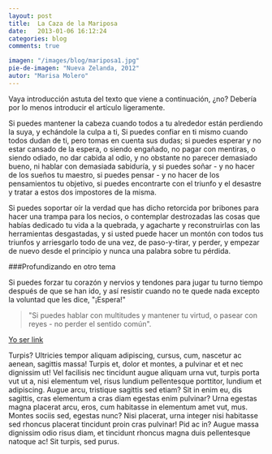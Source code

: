 ```yaml
---
layout: post
title:  La Caza de la Mariposa
date:   2013-01-06 16:12:24
categories: blog
comments: true

imagen: "/images/blog/mariposa1.jpg"
pie-de-imagen: "Nueva Zelanda, 2012"
autor: "Marisa Molero"
---
```



Vaya introducción astuta del texto que viene a continuación, ¿no? Debería por lo menos introducir el artículo ligeramente.

Si puedes mantener la cabeza cuando todos a tu alrededor están perdiendo la suya, y echándole la culpa a ti, Si puedes confiar en ti mismo cuando todos dudan de ti, pero tomas en cuenta sus dudas; si puedes esperar y no estar cansado de la espera, o siendo engañado, no pagar con mentiras, o siendo odiado, no dar cabida al odio, y no obstante no parecer demasiado bueno, ni hablar con demasiada sabiduría, y si puedes soñar - y no hacer de los sueños tu maestro, si puedes pensar - y no hacer de los pensamientos tu objetivo, si puedes encontrarte con el triunfo y el desastre y tratar a estos dos impostores de la misma.

Si puedes soportar oír la verdad que has dicho retorcida por bribones para hacer una trampa para los necios, o contemplar destrozadas las cosas que habías dedicado tu vida a la quebrada, y agacharte y reconstruirlas con las herramientas desgastadas, y si usted puede hacer un montón con todos tus triunfos y arriesgarlo todo de una vez, de paso-y-tirar, y perder, y empezar de nuevo desde el principio y nunca una palabra sobre tu pérdida.

###Profundizando en otro tema

Si puedes forzar tu corazón y nervios y tendones para jugar tu turno tiempo después de que se han ido, y así resistir cuando no te quede nada excepto la voluntad que les dice, "¡Espera!"

> "Si puedes hablar con multitudes y mantener tu virtud, o pasear con reyes - no perder el sentido común".

[Yo ser link](https://www.google.com)

Turpis? Ultricies tempor aliquam adipiscing, cursus, cum, nascetur ac aenean, sagittis massa! Turpis et, dolor et montes, a pulvinar et et nec dignissim ut! Vel facilisis nec tincidunt augue aliquam urna vut, turpis porta vut ut a, nisi elementum vel, risus lundium pellentesque porttitor, lundium et adipiscing. Augue arcu, tristique sagittis sed etiam? Sit in enim eu, dis sagittis, cras elementum a cras diam egestas enim pulvinar? Urna egestas magna placerat arcu, eros, cum habitasse in elementum amet vut, mus. Montes sociis sed, egestas nunc? Nisi placerat, urna integer nisi habitasse sed rhoncus placerat tincidunt proin cras pulvinar! Pid ac in? Augue massa dignissim odio risus diam, et tincidunt rhoncus magna duis pellentesque natoque ac! Sit turpis, sed purus.


